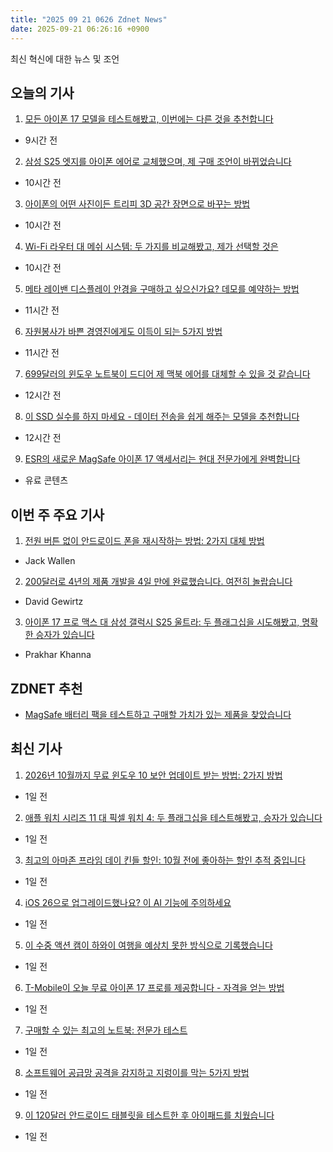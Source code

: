 ```yaml
---
title: "2025 09 21 0626 Zdnet News"
date: 2025-09-21 06:26:16 +0900
---
```


최신 혁신에 대한 뉴스 및 조언  
## 오늘의 기사  

1. [모든 아이폰 17 모델을 테스트해봤고, 이번에는 다른 것을 추천합니다](https://www.zdnet.com/article/ive-tested-every-iphone-17-model-and-im-recommending-something-different-this-time/)  
- 9시간 전  

2. [삼성 S25 엣지를 아이폰 에어로 교체했으며, 제 구매 조언이 바뀌었습니다](https://www.zdnet.com/article/i-replaced-my-samsung-s25-edge-with-the-iphone-air-and-my-buying-advice-has-changed/)  
- 10시간 전  

3. [아이폰의 어떤 사진이든 트리피 3D 공간 장면으로 바꾸는 방법](https://www.zdnet.com/article/how-to-turn-any-photo-on-your-iphone-into-a-trippy-3d-spatial-scene/)  
- 10시간 전  

4. [Wi-Fi 라우터 대 메쉬 시스템: 두 가지를 비교해봤고, 제가 선택할 것은](https://www.zdnet.com/article/want-to-buy-meta-ray-ban-display-glasses-how-to-book-a-demo-first-before-its-too-late/)  
- 10시간 전  

5. [메타 레이밴 디스플레이 안경을 구매하고 싶으신가요? 데모를 예약하는 방법](https://www.zdnet.com/article/want-to-buy-meta-ray-ban-display-glasses-how-to-book-a-demo-first-before-its-too-late/)  
- 11시간 전  

6. [자원봉사가 바쁜 경영진에게도 이득이 되는 5가지 방법](https://www.zdnet.com/article/5-ways-volunteer-work-pays-off-even-for-the-busiest-executive/)  
- 11시간 전  

7. [699달러의 윈도우 노트북이 드디어 제 맥북 에어를 대체할 수 있을 것 같습니다](https://www.zdnet.com/article/finally-a-699-windows-laptop-that-i-wouldnt-mind-putting-my-macbook-air-away-for/)  
- 12시간 전  

8. [이 SSD 실수를 하지 마세요 - 데이터 전송을 쉽게 해주는 모델을 추천합니다](https://www.zdnet.com/article/dont-make-this-ssd-mistake-heres-the-model-i-recommend-for-easy-data-transferring/)  
- 12시간 전  

9. [ESR의 새로운 MagSafe 아이폰 17 액세서리는 현대 전문가에게 완벽합니다](https://www.zdnet.com/article/esrs-new-magsafe-iphone-17-accessories-are-perfect-for-modern-professionals/)  
- 유료 콘텐츠  

## 이번 주 주요 기사  

1. [전원 버튼 없이 안드로이드 폰을 재시작하는 방법: 2가지 대체 방법](https://www.zdnet.com/article/how-to-restart-your-android-phone-without-the-power-button-2-alternative-methods/)  
- Jack Wallen  

2. [200달러로 4년의 제품 개발을 4일 만에 완료했습니다. 여전히 놀랍습니다](https://www.zdnet.com/article/i-got-4-years-of-product-development-done-in-4-days-for-200-and-im-still-stunned/)  
- David Gewirtz  

3. [아이폰 17 프로 맥스 대 삼성 갤럭시 S25 울트라: 두 플래그십을 시도해봤고, 명확한 승자가 있습니다](https://www.zdnet.com/article/apple-iphone-17-pro-max-vs-samsung-galaxy-s25-ultra-i-tried-both-flagships-and-theres-a-clear-winner/)  
- Prakhar Khanna  

## ZDNET 추천  
- [MagSafe 배터리 팩을 테스트하고 구매할 가치가 있는 제품을 찾았습니다](https://www.zdnet.com/article/best-magsafe-battery/)  

## 최신 기사  

1. [2026년 10월까지 무료 윈도우 10 보안 업데이트 받는 방법: 2가지 방법](https://www.zdnet.com/article/get-free-windows-10-security-updates-through-october-2026-2-ways/)  
- 1일 전  

2. [애플 워치 시리즈 11 대 픽셀 워치 4: 두 플래그십을 테스트해봤고, 승자가 있습니다](https://www.zdnet.com/article/apple-watch-series-11-vs-pixel-watch-4-i-tested-both-flagships-and-heres-the-winner/)  
- 1일 전  

3. [최고의 아마존 프라임 데이 킨들 할인: 10월 전에 좋아하는 할인 추적 중입니다](https://www.zdnet.com/article/best-early-october-prime-day-kindle-deals/)  
- 1일 전  

4. [iOS 26으로 업그레이드했나요? 이 AI 기능에 주의하세요](https://www.zdnet.com/article/upgraded-to-ios-26-watch-out-for-this-ai-feature/)  
- 1일 전  

5. [이 수중 액션 캠이 하와이 여행을 예상치 못한 방식으로 기록했습니다](https://www.zdnet.com/article/this-underwater-action-cam-captured-my-hawaii-trip-in-ways-i-didnt-think-possible/)  
- 1일 전  

6. [T-Mobile이 오늘 무료 아이폰 17 프로를 제공합니다 - 자격을 얻는 방법](https://www.zdnet.com/article/t-mobile-will-give-you-a-free-iphone-17-pro-today-heres-how-to-qualify/)  
- 1일 전  

7. [구매할 수 있는 최고의 노트북: 전문가 테스트](https://www.zdnet.com/article/best-laptop/)  
- 1일 전  

8. [소프트웨어 공급망 공격을 감지하고 지렁이를 막는 5가지 방법](https://www.zdnet.com/article/5-ways-to-spot-software-supply-chain-attacks-and-stop-worms-before-its-too-late/)  
- 1일 전  

9. [이 120달러 안드로이드 태블릿을 테스트한 후 아이패드를 치웠습니다](https://www.zdnet.com/article/i-put-away-my-ipad-just-minutes-after-testing-this-120-android-tablet/)  
- 1일 전
